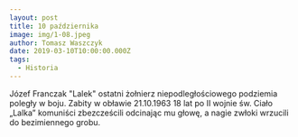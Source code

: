 ```yaml
---
layout: post
title: 10 października
image: img/1-08.jpeg
author: Tomasz Waszczyk
date: 2019-03-10T10:00:00.000Z
tags:
  - Historia
---
```


Józef Franczak "Lalek" ostatni żołnierz niepodległościowego podziemia poległy w boju. Zabity w obławie 21.10.1963 18 lat po II wojnie św. Ciało „Lalka” komuniści zbezcześcili odcinając mu głowę, a nagie zwłoki wrzucili do bezimiennego grobu.
